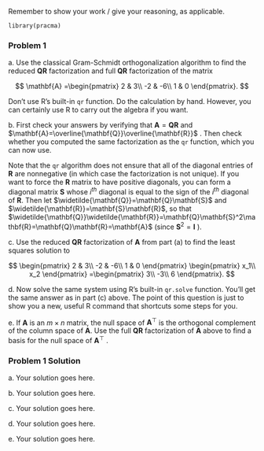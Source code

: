 Remember to show your work / give your reasoning, as applicable.

    library(pracma)

### Problem 1

a\. Use the classical Gram-Schmidt orthogonalization algorithm to find
the reduced $\mathbf{QR}$ factorization and full $\mathbf{QR}$
factorization of the matrix

$$
\mathbf{A} =\begin{pmatrix}
2 & 3\\
-2 & -6\\
1 & 0
\end{pmatrix}.
$$


Don’t use R’s built-in `qr` function. Do the calculation by hand.
However, you can certainly use R to carry out the algebra if you want.

b\. First check your answers by verifying that $\mathbf{A}=\mathbf{Q}\mathbf{R}$ and $\mathbf{A}=\overline{\mathbf{Q}}\overline{\mathbf{R}}$
. Then check whether you computed the same factorization as the `qr`
function, which you can now use.

Note that the `qr` algorithm does not ensure that all of the diagonal
entries of $\mathbf{R}$ are nonnegative (in which case the factorization is not unique). If you
want to force the $\mathbf{R}$ matrix to have positive diagonals, you can form a diagonal matrix $\mathbf{S}$ whose $i^{th}$ diagonal is equal to the sign of the $i^{th}$ diagonal of $\mathbf{R}$. Then let $\widetilde{\mathbf{Q}}=\mathbf{Q}\mathbf{S}$ and $\widetilde{\mathbf{R}}=\mathbf{S}\mathbf{R}$, so that $\widetilde{\mathbf{Q}}\widetilde{\mathbf{R}}=\mathbf{Q}\mathbf{S}^2\mathbf{R}=\mathbf{Q}\mathbf{R}=\mathbf{A}$ (since $\mathbf{S}^2=\mathbf{I}$
).

c\. Use the reduced $\mathbf{QR}$ factorization of $\mathbf{A}$
from part (a) to find the least squares solution to

$$
\begin{pmatrix}
2 & 3\\
-2 & -6\\
1 & 0
\end{pmatrix}
\begin{pmatrix}
x_1\\
x_2
\end{pmatrix} =\begin{pmatrix}
3\\
-3\\
6
\end{pmatrix}.
$$


d\. Now solve the same system using R’s built-in `qr.solve` function.
You’ll get the same answer as in part (c) above. The point of this
question is just to show you a new, useful R command that shortcuts some
steps for you.

e\. If $\mathbf{A}$ is an $m\times n$ matrix, the null space of $\mathbf{A}^{\top}$ is the orthogonal complement of the column space of $\mathbf{A}$. Use the full $\mathbf{QR}$ factorization of $\mathbf{A}$ above to find a basis for the null space of $\mathbf{A}^{\top}$
.

### Problem 1 Solution

a\. Your solution goes here.

b\. Your solution goes here.

c\. Your solution goes here.

d\. Your solution goes here.

e\. Your solution goes here.
